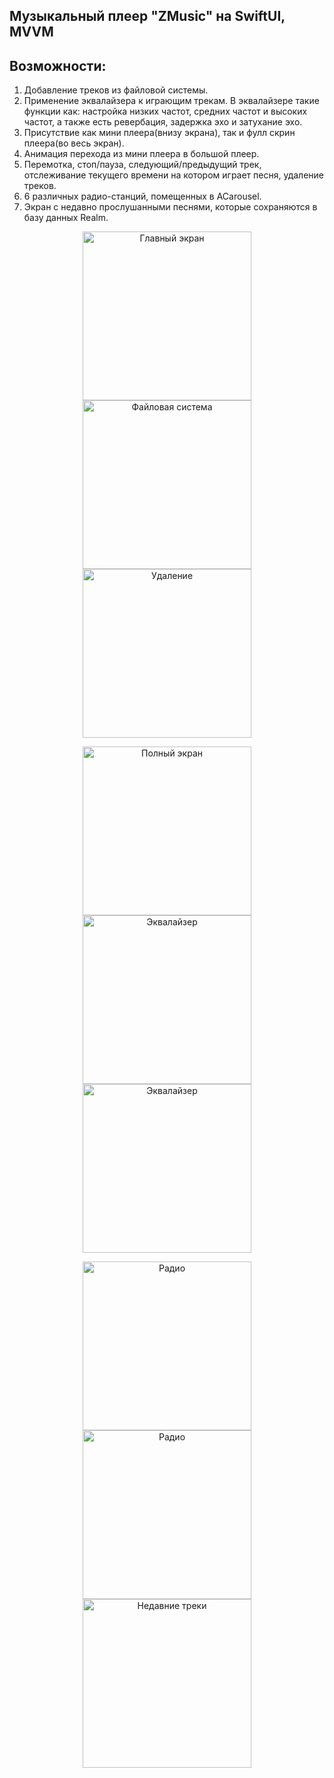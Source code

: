 ## Музыкальный плеер "ZMusic" на SwiftUI, MVVM
## Возможности:
1. Добавление треков из файловой системы.
2. Применение эквалайзера к играющим трекам. В эквалайзере такие функции как: настройка низких частот, средних частот и высоких частот, а также есть ревербация, задержка эхо и затухание эхо.
3. Присутствие как мини плеера(внизу экрана), так и фулл скрин плеера(во весь экран).
4. Анимация перехода из мини плеера в большой плеер.
5. Перемотка, стоп/пауза, следующий/предыдущий трек, отслеживание текущего времени на котором играет песня, удаление треков.
6. 6 различных радио-станций, помещенных в ACarousel.
7. Экран с недавно прослушанными песнями, которые сохраняются в базу данных Realm.

<p align="center">
  <img src="https://github.com/AnnaNikolS/ZMusic/assets/137338922/6be3b693-3fe8-45ca-8e00-f56912ee1a1e" alt="Главный экран" width="270"/>
  <img src="https://github.com/AnnaNikolS/ZMusic/assets/137338922/2e022eab-16ab-49b4-a454-e3ef8fb5986b" alt="Файловая система" width="270"/>
  <img src="https://github.com/AnnaNikolS/ZMusic/assets/137338922/ea6a46a3-417b-4b8e-94c9-500572768e10" alt="Удаление" width="270"/>
</p>

<p align="center">
  <img src="https://github.com/AnnaNikolS/ZMusic/assets/137338922/82ef5113-460c-4648-9af7-365545a1eee1" alt="Полный экран" width="270"/>
  <img src="https://github.com/AnnaNikolS/ZMusic/assets/137338922/a4a130ab-5d6d-4757-9773-fe55d05db216" alt="Эквалайзер" width="270"/>
  <img src="https://github.com/AnnaNikolS/ZMusic/assets/137338922/cb00df9b-8b10-40c6-afe3-71ff5a9aaf81" alt="Эквалайзер" width="270"/>
</p>

<p align="center">
  <img src="https://github.com/AnnaNikolS/ZMusic/assets/137338922/21c48156-d7bb-4e64-b434-eeaf7e9ceac4" alt="Радио" width="270"/>
  <img src="https://github.com/AnnaNikolS/ZMusic/assets/137338922/0453c186-4ef7-41f3-aa39-6208b8caa8c1" alt="Радио" width="270"/>
  <img src="https://github.com/AnnaNikolS/ZMusic/assets/137338922/908aa556-743a-4542-930b-edbeb741f0f3" alt="Недавние треки" width="270"/>
</p>

